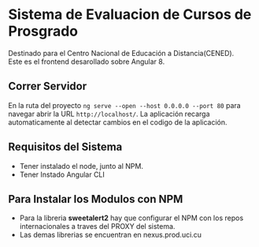 # Sistema de Evaluacion de Cursos de Prosgrado

Destinado para el Centro Nacional de Educación a Distancia(CENED).<br>
Este es el frontend desarollado sobre Angular 8.

## Correr Servidor

En la ruta del proyecto `ng serve --open --host 0.0.0.0 --port 80` para navegar abrir la URL `http://localhost/`. La aplicación recarga automaticamente al detectar cambios en el codigo de la aplicación.

## Requisitos del Sistema

- Tener instalado el node, junto al NPM.
- Tener Instado Angular CLI

## Para Instalar los Modulos con NPM

- Para la libreria **sweetalert2** hay que configurar el NPM con los repos internacionales a traves del PROXY del sistema.
- Las demas librerias se encuentran en nexus.prod.uci.cu
